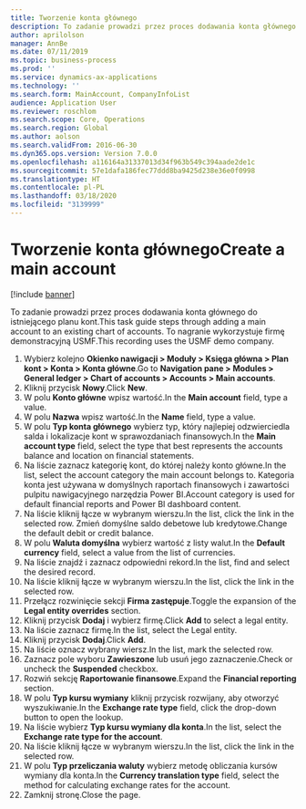 ```yaml
---
title: Tworzenie konta głównego
description: To zadanie prowadzi przez proces dodawania konta głównego do istniejącego planu kont.
author: aprilolson
manager: AnnBe
ms.date: 07/11/2019
ms.topic: business-process
ms.prod: ''
ms.service: dynamics-ax-applications
ms.technology: ''
ms.search.form: MainAccount, CompanyInfoList
audience: Application User
ms.reviewer: roschlom
ms.search.scope: Core, Operations
ms.search.region: Global
ms.author: aolson
ms.search.validFrom: 2016-06-30
ms.dyn365.ops.version: Version 7.0.0
ms.openlocfilehash: a116164a31337013d34f963b549c394aade2de1c
ms.sourcegitcommit: 57e1dafa186fec77ddd8ba9425d238e36e0f0998
ms.translationtype: HT
ms.contentlocale: pl-PL
ms.lasthandoff: 03/18/2020
ms.locfileid: "3139999"
---
```

# <a name="create-a-main-account"></a><span data-ttu-id="da446-103">Tworzenie konta głównego</span><span class="sxs-lookup"><span data-stu-id="da446-103">Create a main account</span></span>

[!include [banner](../../includes/banner.md)]

<span data-ttu-id="da446-104">To zadanie prowadzi przez proces dodawania konta głównego do istniejącego planu kont.</span><span class="sxs-lookup"><span data-stu-id="da446-104">This task guide steps through adding a main account to an existing chart of accounts.</span></span> <span data-ttu-id="da446-105">To nagranie wykorzystuje firmę demonstracyjną USMF.</span><span class="sxs-lookup"><span data-stu-id="da446-105">This recording uses the USMF demo company.</span></span>  

1. <span data-ttu-id="da446-106">Wybierz kolejno **Okienko nawigacji > Moduły > Księga główna > Plan kont > Konta > Konta główne**.</span><span class="sxs-lookup"><span data-stu-id="da446-106">Go to **Navigation pane > Modules > General ledger > Chart of accounts > Accounts > Main accounts**.</span></span>
2. <span data-ttu-id="da446-107">Kliknij przycisk **Nowy**.</span><span class="sxs-lookup"><span data-stu-id="da446-107">Click **New**.</span></span>
3. <span data-ttu-id="da446-108">W polu **Konto główne** wpisz wartość.</span><span class="sxs-lookup"><span data-stu-id="da446-108">In the **Main account** field, type a value.</span></span>
4. <span data-ttu-id="da446-109">W polu **Nazwa** wpisz wartość.</span><span class="sxs-lookup"><span data-stu-id="da446-109">In the **Name** field, type a value.</span></span>
5. <span data-ttu-id="da446-110">W polu **Typ konta głównego** wybierz typ, który najlepiej odzwierciedla salda i lokalizacje kont w sprawozdaniach finansowych.</span><span class="sxs-lookup"><span data-stu-id="da446-110">In the **Main account type** field, select the type that best represents the accounts balance and location on financial statements.</span></span>
6. <span data-ttu-id="da446-111">Na liście zaznacz kategorię kont, do której należy konto główne.</span><span class="sxs-lookup"><span data-stu-id="da446-111">In the list, select the account category the main account belongs to.</span></span> <span data-ttu-id="da446-112">Kategoria konta jest używana w domyślnych raportach finansowych i zawartości pulpitu nawigacyjnego narzędzia Power BI.</span><span class="sxs-lookup"><span data-stu-id="da446-112">Account category is used for default financial reports and Power BI dashboard content.</span></span>  
7. <span data-ttu-id="da446-113">Na liście kliknij łącze w wybranym wierszu.</span><span class="sxs-lookup"><span data-stu-id="da446-113">In the list, click the link in the selected row.</span></span> <span data-ttu-id="da446-114">Zmień domyślne saldo debetowe lub kredytowe.</span><span class="sxs-lookup"><span data-stu-id="da446-114">Change the default debit or credit balance.</span></span>  
8. <span data-ttu-id="da446-115">W polu **Waluta domyślna** wybierz wartość z listy walut.</span><span class="sxs-lookup"><span data-stu-id="da446-115">In the **Default currency** field, select a value from the list of currencies.</span></span>
9. <span data-ttu-id="da446-116">Na liście znajdź i zaznacz odpowiedni rekord.</span><span class="sxs-lookup"><span data-stu-id="da446-116">In the list, find and select the desired record.</span></span>
10. <span data-ttu-id="da446-117">Na liście kliknij łącze w wybranym wierszu.</span><span class="sxs-lookup"><span data-stu-id="da446-117">In the list, click the link in the selected row.</span></span>
11. <span data-ttu-id="da446-118">Przełącz rozwinięcie sekcji **Firma zastępuje**.</span><span class="sxs-lookup"><span data-stu-id="da446-118">Toggle the expansion of the **Legal entity overrides** section.</span></span>
12. <span data-ttu-id="da446-119">Kliknij przycisk **Dodaj** i wybierz firmę.</span><span class="sxs-lookup"><span data-stu-id="da446-119">Click **Add** to select a legal entity.</span></span>
13. <span data-ttu-id="da446-120">Na liście zaznacz firmę.</span><span class="sxs-lookup"><span data-stu-id="da446-120">In the list, select the Legal entity.</span></span>
14. <span data-ttu-id="da446-121">Kliknij przycisk **Dodaj**.</span><span class="sxs-lookup"><span data-stu-id="da446-121">Click **Add**.</span></span>
15. <span data-ttu-id="da446-122">Na liście oznacz wybrany wiersz.</span><span class="sxs-lookup"><span data-stu-id="da446-122">In the list, mark the selected row.</span></span>
16. <span data-ttu-id="da446-123">Zaznacz pole wyboru **Zawieszone** lub usuń jego zaznaczenie.</span><span class="sxs-lookup"><span data-stu-id="da446-123">Check or uncheck the **Suspended** checkbox.</span></span>
17. <span data-ttu-id="da446-124">Rozwiń sekcję **Raportowanie finansowe**.</span><span class="sxs-lookup"><span data-stu-id="da446-124">Expand the **Financial reporting** section.</span></span>
18. <span data-ttu-id="da446-125">W polu **Typ kursu wymiany** kliknij przycisk rozwijany, aby otworzyć wyszukiwanie.</span><span class="sxs-lookup"><span data-stu-id="da446-125">In the **Exchange rate type** field, click the drop-down button to open the lookup.</span></span>
19. <span data-ttu-id="da446-126">Na liście wybierz **Typ kursu wymiany dla konta**.</span><span class="sxs-lookup"><span data-stu-id="da446-126">In the list, select the **Exchange rate type for the account**.</span></span>
20. <span data-ttu-id="da446-127">Na liście kliknij łącze w wybranym wierszu.</span><span class="sxs-lookup"><span data-stu-id="da446-127">In the list, click the link in the selected row.</span></span>
21. <span data-ttu-id="da446-128">W polu **Typ przeliczania waluty** wybierz metodę obliczania kursów wymiany dla konta.</span><span class="sxs-lookup"><span data-stu-id="da446-128">In the **Currency translation type** field, select the method for calculating exchange rates for the account.</span></span>
22. <span data-ttu-id="da446-129">Zamknij stronę.</span><span class="sxs-lookup"><span data-stu-id="da446-129">Close the page.</span></span>

